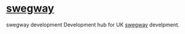 # <a href="https://www.theswegwayshop.co.uk/">swegway</a>
swegway development
Development hub for UK <a href="https://www.theswegwayshop.co.uk/">swegway</a> develpment.
